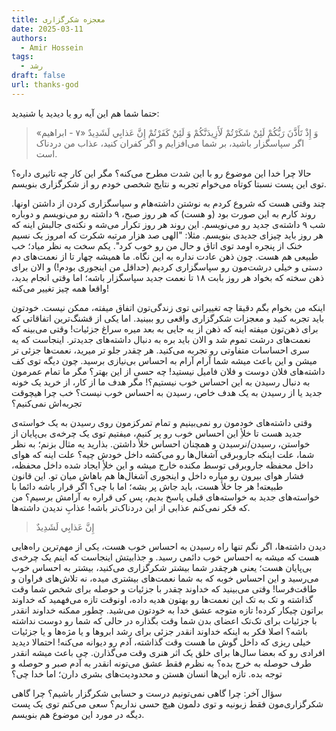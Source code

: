 ```yaml
---
title: معجزه شکرگزاری
date: 2025-03-11
authors:
  - Amir Hossein
tags:
  - رشد
draft: false
url: thanks-god
---
```

حتما شما هم این آیه رو یا دیدید یا شنیدید:
> وَ إِذْ تَأَذَّنَ رَبُّكُمْ لَئِنْ شَكَرْتُمْ لَأَزِيدَنَّكُمْ وَ لَئِنْ كَفَرْتُمْ إِنَّ عَذابِي لَشَدِيدٌ «۷ - ابراهیم»
> اگر سپاسگزار باشید، بر شما می‌افزایم و اگر کفران کنید، عذاب من دردناک است.

حالا چرا خدا این موضوع رو با این شدت مطرح می‌کنه؟ مگر این کار چه تاثیری داره؟ توی این پست نسبتا کوتاه می‌خوام تجربه و نتایج شخصی خودم رو از شکرگزاری بنویسم.

چند وقتی هست که شروع کردم به نوشتن داشته‌هام و سپاسگزاری کردن از داشتن اونها. روند کارم به این صورت بود (و هست) که هر روز صبح، ۹ داشته رو می‌نویسم و دوباره شب ۹ داشته‌ی جدید رو می‌نویسم. این روند هر روز تکرار می‌شه و نکته‌ی جالبش اینه که هر روز باید چیزای جدیدی بنویسم. مثلا: "الهی صد هزار مرتبه شکرت که امروز یک نسیم خنک از پنجره اومد توی اتاق و حال من رو خوب کرد".
یکم سخت به نظر میاد؛ خب طبیعی هم هست. چون ذهن عادت نداره به این نگاه. ما همیشه چهار تا از نعمت‌های دم دستی و خیلی درشت‌مون رو سپاسگزاری کردیم (حداقل من اینجوری بودم!) و الان برای ذهن سخته که بخواد هر روز بابت ۱۸ تا نعمت جدید سپاسگزار باشه؛ اما وقتی انجام بدید، واقعا همه چیز تغییر می‌کنه!

اینکه من بخوام بگم دقیقا چه تغییراتی توی زندگی‌تون اتفاق میفته، ممکن نیست. خودتون باید تجربه کنید و معجزات شکرگزاری واقعی رو ببینید. اما یکی از قشنگ‌ترین اتفاقاتی که برای ذهن‌تون میفته اینه که ذهن از یه جایی به بعد میره سراغ جزئیات! وقتی می‌بینه که نعمت‌های درشت تموم شد و الان باید بره به دنبال داشته‌های جدیدتر. اینجاست که یه سری احساسات متفاوتی رو تجربه می‌کنید. هر چقدر جلو تر میرید، نعمت‌ها جزئی تر میشن و این باعث میشه شما آرام آرام به احساس بی‌نیازی برسید. چون دیگه توی کف داشته‌های فلان دوست و فلان فامیل نیستید! چه حسی از این بهتر؟ مگر ما تمام عمرمون به دنبال رسیدن به این احساس خوب نیستیم؟! مگر هدف ما از کار، از خرید یک خونه جدید یا از رسیدن به یک هدف خاص، رسیدن به احساس خوب نیست؟ خب چرا هیچوقت تجربه‌اش نمی‌کنیم؟ 

وقتی داشته‌های خودمون رو نمی‌بینیم و تمام تمرکزمون روی رسیدن به یک خواسته‌ی جدید هست تا خلأِ این احساس خوب رو پر کنیم، میفتیم توی یک چرخه‌ی بی‌پایان از خواستن، رسیدن/نرسیدن و همچنان احساس خلأ داشتن. بذارید یه مثال بزنم؛ به نظر شما، علت اینکه جاروبرقی آشغال‌ها رو می‌کشه داخل خودش چیه؟ علت اینه که هوای داخل محفظه جاروبرقی توسط مکنده خارج میشه و این خلأِ ایجاد شده داخل محفظه، فشار هوای بیرون رو میاره داخل و اینجوری آشغال‌ها هم باهاش میان تو. این قانون طبیعته! هر جا خلأ هست، باید جاش پر بشه؛ اما با چی؟ اگر قرار باشه دائما با خواسته‌های جدید به خواسته‌های قبلی پاسخ بدیم، پس کی قراره به آرامش برسیم؟ من که فکر نمی‌کنم عذابی از این دردناک‌تر باشه! عذابِ ندیدن داشته‌ها.

>إِنَّ عَذابِي لَشَدِيدٌ

دیدن داشته‌ها، اگر نگم تنها راه رسیدن به احساس خوب هست، یکی از مهم‌ترین راه‌هایی هست که میشه به احساس خوب دائمی رسید. و جذابیتش اینجاست که اینم یک چرخه‌ی بی‌پایان هست؛ یعنی هرچقدر شما بیشتر شکرگزاری می‌کنید، بیشتر به احساس خوب می‌رسید و این احساس خوبه که به شما نعمت‌های بیشتری میده، نه تلاش‌های فراوان و طاقت‌فرسا!
وقتی می‌بینید که خداوند چقدر با جزئیات و حوصله برای شخص شما وقت گذاشته و تک به تک این نعمت‌ها رو بهتون هدیه داده، اونوقت تازه می‌فهمید که خداوند براتون چیکار کرده! تازه متوجه عشق خدا به خودتون می‌شید. چطور ممکنه خداوند انقدر با جزئیات برای تک‌تک اعضای بدن شما وقت بگذاره در حالی که شما رو دوست نداشته باشه؟ اصلا فکر به اینکه خداوند انقدر جزئی برای رشد ابروها و یا مژه‌ها و یا جزئیات خیلی ریزی که داخل گوش‌ ما هست وقت گذاشته، آدم رو دیوانه می‌کنه! احتمالا دیدید افرادی رو که بعضا سال‌ها برای خلق یک اثر هنری وقت می‌گذارن. چی باعث میشه انقدر طرف حوصله به خرج بده؟ به نظرم فقط عشق می‌تونه انقدر به آدم صبر و حوصله و توجه بده. تازه این‌ها انسان هستن و محدودیت‌های بشری دارن؛ اما خدا چی؟

سؤال آخر: چرا گاهی نمی‌تونیم درست و حسابی شکرگزار باشیم؟ چرا گاهی شکرگزاری‌مون فقط زبونیه و توی دلمون هیچ حسی نداریم؟ سعی می‌کنم توی یک پست دیگه در مورد این موضوع هم بنویسم.